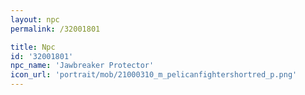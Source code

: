 ```yaml
---
layout: npc
permalink: /32001801

title: Npc
id: '32001801'
npc_name: 'Jawbreaker Protector'
icon_url: 'portrait/mob/21000310_m_pelicanfightershortred_p.png'
---
```

